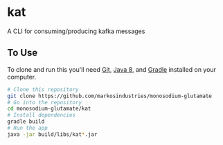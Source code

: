 # kat
A CLI for consuming/producing kafka messages

## To Use
To clone and run this you'll need [Git](https://git-scm.com), [Java 8](http://openjdk.java.net/install/), and [Gradle](https://gradle.org/install/) installed on your computer.

```bash
# Clone this repository
git clone https://github.com/markosindustries/monosodium-glutamate
# Go into the repository
cd monosodium-glutamate/kat
# Install dependencies
gradle build
# Run the app
java -jar build/libs/kat*.jar
```
